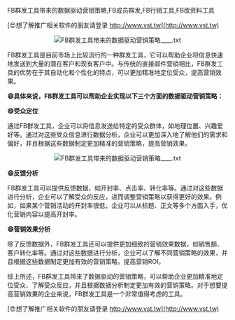 FB群发工具带来的数据驱动营销策略,FB成员群发,FB行销工具,FB改资料工具

[😍想了解推广相关软件的朋友请登录 http://www.vst.tw](http://www.vst.tw)

 <center><img src="https://vst.tw/MP4/tuiguang/png/5.png" alt="FB群发工具带来的数据驱动营销策略____.txt"></center>

FB群发工具是目前市场上比较流行的一种群发工具，它可以帮助企业将信息快速地发送到大量的潜在客户和现有客户中。与传统的直接邮件营销相比，FB群发工具的优势在于其自动化和个性化的特点，可以更加精准地定位受众，提高营销效果。

**😄具体来说，FB群发工具可以帮助企业实现以下三个方面的数据驱动营销策略：**

**😄受众定位**

通过FB群发工具，企业可以将信息发送给特定的受众群体，如地理位置、兴趣爱好等。通过对这些受众信息进行数据分析，企业可以更加深入地了解他们的需求和偏好，并且根据这些数据制定更加精准的营销策略，提高营销效果。

 <center><img src="https://vst.tw/MP4/tuiguang/png/7.png" alt="FB群发工具带来的数据驱动营销策略____.txt"></center>

**😄反馈分析**

FB群发工具可以提供反馈数据，如开封率、点击率、转化率等。通过对这些数据进行分析，企业可以了解受众的反应，进而调整营销策略以获得更好的效果。例如，如果某个营销活动的开封率很低，企业可以从标题、正文等多个方面入手，优化营销内容以提高开封率。

**😄营销效果分析**

除了反馈数据外，FB群发工具还可以提供更加细致的营销效果数据，如销售额、客户转化率等。通过对这些数据进行分析，企业可以了解不同营销策略的效果，并且根据这些数据制定更加有效的营销策略，提高营销ROI。

综上所述，FB群发工具带来了数据驱动的营销策略，可以帮助企业更加精准地定位受众、了解受众反应，并且根据数据分析制定更加有效的营销策略。对于想要提高营销效果的企业来说，FB群发工具是一个非常值得考虑的工具。

[😍想了解推广相关软件的朋友请登录 http://www.vst.tw](http://www.vst.tw)



